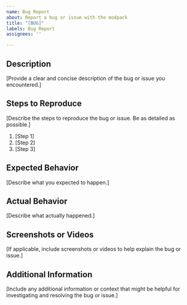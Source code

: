 ```yaml
---
name: Bug Report
about: Report a bug or issue with the modpack
title: "[BUG]"
labels: Bug Report
assignees: ''

---
```


## Description
[Provide a clear and concise description of the bug or issue you encountered.]

## Steps to Reproduce
[Describe the steps to reproduce the bug or issue. Be as detailed as possible.]

1. [Step 1]
2. [Step 2]
3. [Step 3]

## Expected Behavior
[Describe what you expected to happen.]

## Actual Behavior
[Describe what actually happened.]

## Screenshots or Videos
[If applicable, include screenshots or videos to help explain the bug or issue.]

## Additional Information
[Include any additional information or context that might be helpful for investigating and resolving the bug or issue.]
